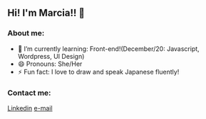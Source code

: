 ## Hi! I'm Marcia!! 👋 

### About me:
- 🌱 I’m currently learning: Front-end!(December/20: Javascript, Wordpress, UI Design)
- 😄 Pronouns: She/Her
- ⚡ Fun fact: I love to draw and speak Japanese fluently!

### Contact me:
[Linkedin](https://www.linkedin.com/in/marcia-ayumi-takashi/) 
[e-mail](marciat0693@gmail.com)
